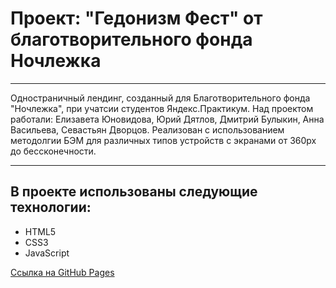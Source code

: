 # Проект: "Гедонизм Фест" от благотворительного фонда Ночлежка
---
Одностраничный лендинг, созданный для Благотворительного фонда "Ночлежка", при учатсии студентов Яндекс.Практикум. Над проектом работали: Елизавета Юновидова, Юрий Дятлов, Дмитрий Булыкин, Анна Васильева, Севастьян Дворцов. Реализован с использованием методолгии БЭМ для различных типов устройств с экранами от 360px до бессконечности.

---

## В проекте использованы следующие технологии:

+ HTML5
+ CSS3
+ JavaScript

[Ссылка на GitHub Pages](https://dvortsovs.github.io/nochlezhka_gedonizm-fest/)
